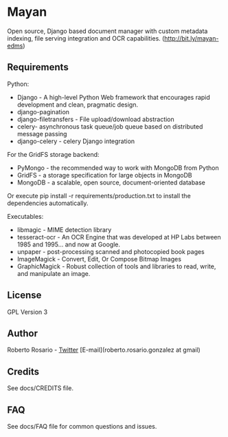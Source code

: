 Mayan
=============

Open source, Django based document manager with custom metadata indexing, file serving integration and OCR capabilities.
(http://bit.ly/mayan-edms)

Requirements
---

Python:

* Django - A high-level Python Web framework that encourages rapid development and clean, pragmatic design.
* django-pagination
* django-filetransfers - File upload/download abstraction
* celery- asynchronous task queue/job queue based on distributed message passing
* django-celery - celery Django integration

For the GridFS storage backend:

* PyMongo - the recommended way to work with MongoDB from Python
* GridFS - a storage specification for large objects in MongoDB
* MongoDB - a scalable, open source, document-oriented database

Or execute pip install -r requirements/production.txt to install the dependencies automatically.

Executables:

* libmagic - MIME detection library
* tesseract-ocr - An OCR Engine that was developed at HP Labs between 1985 and 1995... and now at Google.
* unpaper - post-processing scanned and photocopied book pages
* ImageMagick - Convert, Edit, Or Compose Bitmap Images
* GraphicMagick - Robust collection of tools and libraries to read, write, and manipulate an image.

License
-------
GPL Version 3


Author
------

Roberto Rosario - [Twitter](http://twitter.com/#siloraptor) [E-mail](roberto.rosario.gonzalez at gmail)


Credits
-------
See docs/CREDITS file.


FAQ
---
See docs/FAQ file for common questions and issues.
